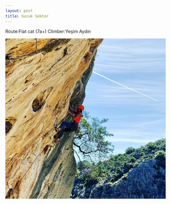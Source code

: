 ```yaml
---
layout: post
title: Sucuk Sektor
---
```

Route:Flat cat (7a+) Climber:Yeşim Aydın

![](/img/uploads/6673F8EF-E944-4A2E-BB2F-FEE41CE524A4.JPG)
